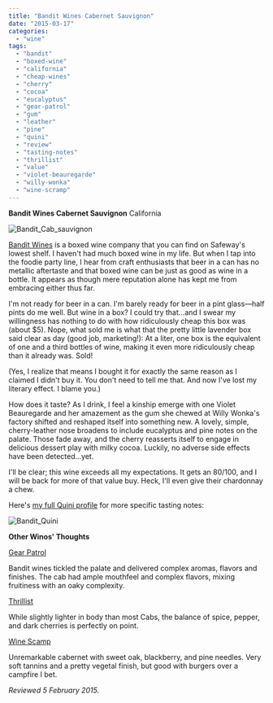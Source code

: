 ```yaml
---
title: "Bandit Wines Cabernet Sauvignon"
date: "2015-03-17"
categories:
  - "wine"
tags:
  - "bandit"
  - "boxed-wine"
  - "california"
  - "cheap-wines"
  - "cherry"
  - "cocoa"
  - "eucalyptus"
  - "gear-patrol"
  - "gum"
  - "leather"
  - "pine"
  - "quini"
  - "review"
  - "tasting-notes"
  - "thrillist"
  - "value"
  - "violet-beauregarde"
  - "willy-wonka"
  - "wine-scramp"
---
```


**Bandit Wines Cabernet Sauvignon** California

![Bandit_Cab_sauvignon](http://s3.amazonaws.com/thegourmez-wpmedia/2015/03/Bandit_Cab_sauvignon-333x500.jpg)

[Bandit Wines](http://banditwines.com/) is a boxed wine company that you can find on Safeway's lowest shelf. I haven't had much boxed wine in my life. But when I tap into the foodie party line, I hear from craft enthusiasts that beer in a can has no metallic aftertaste and that boxed wine can be just as good as wine in a bottle. It appears as though mere reputation alone has kept me from embracing either thus far.

I'm not ready for beer in a can. I'm barely ready for beer in a pint glass—half pints do me well. But wine in a box? I could try that…and I swear my willingness has nothing to do with how ridiculously cheap this box was (about $5). Nope, what sold me is what that the pretty little lavender box said clear as day (good job, marketing!): At a liter, one box is the equivalent of one and a third bottles of wine, making it even more ridiculously cheap than it already was. Sold!

(Yes, I realize that means I bought it for exactly the same reason as I claimed I didn't buy it. You don't need to tell me that. And now I've lost my literary effect. I blame you.)

How does it taste? As I drink, I feel a kinship emerge with one Violet Beauregarde and her amazement as the gum she chewed at Willy Wonka's factory shifted and reshaped itself into something new. A lovely, simple, cherry-leather nose broadens to include eucalyptus and pine notes on the palate. Those fade away, and the cherry reasserts itself to engage in delicious dessert play with milky cocoa. Luckily, no adverse side effects have been detected...yet.

I'll be clear; this wine exceeds all my expectations. It gets an 80/100, and I will be back for more of that value buy. Heck, I'll even give their chardonnay a chew.

Here's [my full Quini profile](https://quiniwine.com/app/#/wines/review/54d2d415d1f8c40300000006/54d2fc281e66be0300000002) for more specific tasting notes:

![Bandit_Quini](http://s3.amazonaws.com/thegourmez-wpmedia/2015/03/Bandit_Quini.jpg)

**Other Winos' Thoughts**

[Gear Patrol](http://gearpatrol.com/2014/12/23/best-box-wine/)

Bandit wines tickled the palate and delivered complex aromas, flavors and finishes. The cab had ample mouthfeel and complex flavors, mixing fruitiness with an oaky complexity.

[Thrillist](http://www.huffingtonpost.com/thrillist/the-8-best-wines-not-in-b_b_5875274.html)

While slightly lighter in body than most Cabs, the balance of spice, pepper, and dark cherries is perfectly on point.

[Wine Scamp](http://wine-scamp.com/liveblogging-red-wine-2014-wine-bloggers-conference/)

Unremarkable cabernet with sweet oak, blackberry, and pine needles. Very soft tannins and a pretty vegetal finish, but good with burgers over a campfire I bet.

_Reviewed 5 February 2015._
